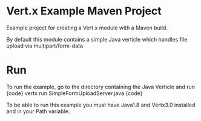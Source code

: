 # Vert.x Example Maven Project

Example project for creating a Vert.x module with a Maven build.

By default this module contains a simple Java verticle which handles file upload via multipart/form-data

# Run
To run the example, go to the directory containing the Java Verticle and run
{code}
vertx run SimpleFormUploadServer.java
{code}

To be able to run this example you must have Java1.8 and Vertx3.0 installed and in your Path variable.

